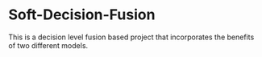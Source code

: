 # Soft-Decision-Fusion
This is a decision level fusion based project that incorporates the benefits of two different models.
